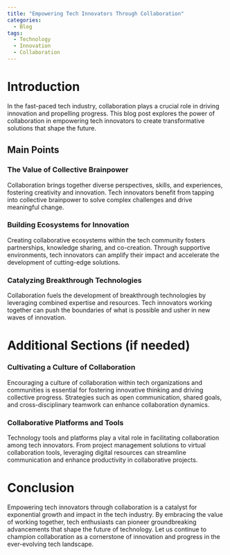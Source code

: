 ```yaml
---
title: "Empowering Tech Innovators Through Collaboration"
categories:
  - Blog
tags:
  - Technology
  - Innovation
  - Collaboration
---
```


# Introduction
In the fast-paced tech industry, collaboration plays a crucial role in driving innovation and propelling progress. This blog post explores the power of collaboration in empowering tech innovators to create transformative solutions that shape the future.

## Main Points
### The Value of Collective Brainpower
Collaboration brings together diverse perspectives, skills, and experiences, fostering creativity and innovation. Tech innovators benefit from tapping into collective brainpower to solve complex challenges and drive meaningful change.

### Building Ecosystems for Innovation
Creating collaborative ecosystems within the tech community fosters partnerships, knowledge sharing, and co-creation. Through supportive environments, tech innovators can amplify their impact and accelerate the development of cutting-edge solutions.

### Catalyzing Breakthrough Technologies
Collaboration fuels the development of breakthrough technologies by leveraging combined expertise and resources. Tech innovators working together can push the boundaries of what is possible and usher in new waves of innovation.

# Additional Sections (if needed)
### Cultivating a Culture of Collaboration
Encouraging a culture of collaboration within tech organizations and communities is essential for fostering innovative thinking and driving collective progress. Strategies such as open communication, shared goals, and cross-disciplinary teamwork can enhance collaboration dynamics.

### Collaborative Platforms and Tools
Technology tools and platforms play a vital role in facilitating collaboration among tech innovators. From project management solutions to virtual collaboration tools, leveraging digital resources can streamline communication and enhance productivity in collaborative projects.

# Conclusion
Empowering tech innovators through collaboration is a catalyst for exponential growth and impact in the tech industry. By embracing the value of working together, tech enthusiasts can pioneer groundbreaking advancements that shape the future of technology. Let us continue to champion collaboration as a cornerstone of innovation and progress in the ever-evolving tech landscape.